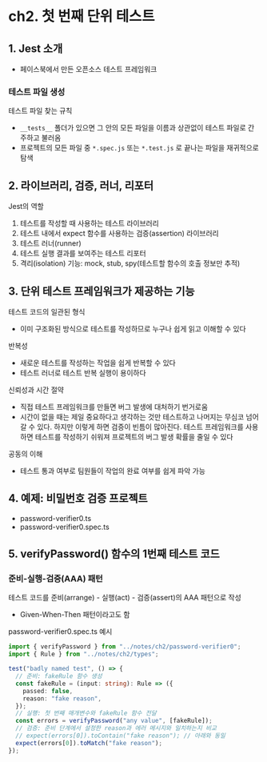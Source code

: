 # ch2. 첫 번째 단위 테스트

## 1. Jest 소개

- 페이스북에서 만든 오픈소스 테스트 프레임워크

### 테스트 파일 생성

테스트 파일 찾는 규칙

- `__tests__` 폴더가 있으면 그 안의 모든 파일을 이름과 상관없이 테스트 파일로 간주하고 불러옴
- 프로젝트의 모든 파일 중 `*.spec.js` 또는 `*.test.js` 로 끝나는 파일을 재귀적으로 탐색

## 2. 라이브러리, 검증, 러너, 리포터

Jest의 역할

1. 테스트를 작성할 때 사용하는 테스트 라이브러리
2. 테스트 내에서 expect 함수를 사용하는 검증(assertion) 라이브러리
3. 테스트 러너(runner)
4. 테스트 실행 결과를 보여주는 테스트 리포터
5. 격리(isolation) 기능: mock, stub, spy(테스트할 함수의 호출 정보만 추적)

## 3. 단위 테스트 프레임워크가 제공하는 기능

테스트 코드의 일관된 형식

- 이미 구조화된 방식으로 테스트를 작성하므로 누구나 쉽게 읽고 이해할 수 있다

반복성

- 새로운 테스트를 작성하는 작업을 쉽게 반복할 수 있다
- 테스트 러너로 테스트 반복 실행이 용이하다

신뢰성과 시간 절약

- 직접 테스트 프레임워크를 만들면 버그 발생에 대처하기 번거로움
- 시간이 없을 때는 제일 중요하다고 생각하는 것만 테스트하고 나머지는 무심코 넘어갈 수 있다. 하지만 이렇게 하면 검증이 빈틈이 많아진다. 테스트 프레임워크를 사용하면 테스트를 작성하기 쉬워져 프로젝트의 버그 발생 확률을 줄일 수 있다

공동의 이해

- 테스트 통과 여부로 팀원들이 작업의 완료 여부를 쉽게 파악 가능

## 4. 예제: 비밀번호 검증 프로젝트

- password-verifier0.ts
- password-verifier0.spec.ts

## 5. verifyPassword() 함수의 1번째 테스트 코드

### 준비-실행-검증(AAA) 패턴

테스트 코드를 준비(arrange) - 실행(act) - 검증(assert)의 AAA 패턴으로 작성

- Given-When-Then 패턴이라고도 함

password-verifier0.spec.ts 예시

```ts
import { verifyPassword } from "../notes/ch2/password-verifier0";
import { Rule } from "../notes/ch2/types";

test("badly named test", () => {
  // 준비: fakeRule 함수 생성
  const fakeRule = (input: string): Rule => ({
    passed: false,
    reason: "fake reason",
  });
  // 실행: 첫 번째 매개변수와 fakeRule 함수 전달
  const errors = verifyPassword("any value", [fakeRule]);
  // 검증: 준비 단계에서 설정한 reason과 에러 메시지와 일치하는지 비교
  // expect(errors[0]).toContain("fake reason"); // 아래와 동일
  expect(errors[0]).toMatch("fake reason");
});
```
